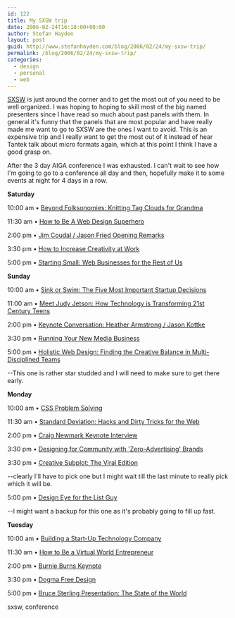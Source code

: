 ```yaml
---
id: 122
title: My SXSW trip
date: 2006-02-24T16:18:00+00:00
author: Stefan Hayden
layout: post
guid: http://www.stefanhayden.com/blog/2006/02/24/my-sxsw-trip/
permalink: /blog/2006/02/24/my-sxsw-trip/
categories:
  - design
  - personal
  - web
---
```

<p class="panel_listing"><a title="SXSW" href="http://www.sxsw.com">SXSW</a> is just around the corner and to get the most out of you need to be well organized. I was hoping to hoping to skill most of the big named presenters since I have read so much about past panels with them. In general it's funny that the panels that are most popular and have really made me want to go to SXSW are the ones I want to avoid. This is an expensive trip and I really want to get the most out of it instead of hear Tantek talk about micro formats again, which at this point I think I have a good grasp on.
<span class="panel_time" />

</p><p class="panel_listing"><span class="panel_time">After the 3 day </span><span id="misp_compose_1" class="hm">AIGA</span> conference I was exhausted. I can't wait to see how I'm going to go to a conference all day and then, hopefully make it to some events at night for 4 days in a row.<span class="panel_time">
</span>

</p><p class="panel_listing"><span class="panel_time"><strong>Saturday</strong>
</span>
</p><p class="panel_listing"><span class="panel_time">10:00 am</span> • <a href="http://2006.sxsw.com/interactive/programming/panels/?action=show&id=IAP060074">Beyond Folksonomies: Knitting Tag Clouds for Grandma</a></p>
<p class="panel_listing"><span class="panel_time">11:30 am</span> • <a href="http://2006.sxsw.com/interactive/programming/panels/?action=show&id=IAP060001">How to Be A Web Design Superhero</a></p>
<p class="panel_listing"><span class="panel_time">2:00 pm</span> • <a href="http://2006.sxsw.com/interactive/programming/panels/?action=show&id=IAP060078">Jim Coudal / Jason Fried Opening Remarks</a></p>
<p class="panel_listing"><span class="panel_time">3:30 pm</span> • <a href="http://2006.sxsw.com/interactive/programming/panels/?action=show&id=IAP060024">How to Increase Creativity at Work</a></p>

<p class="panel_listing"><span class="panel_time">5:00 pm</span> • <a href="http://2006.sxsw.com/interactive/programming/panels/?action=show&id=IAP060045">Starting Small: Web Businesses for the Rest of Us</a>
<span class="panel_time" />

</p><p class="panel_listing"><span class="panel_time">
</span>

</p><p class="panel_listing"><span class="panel_time"><strong>Sunday</strong>
</span>
</p><p class="panel_listing"><span class="panel_time">10:00 am</span> • <a href="http://2006.sxsw.com/interactive/programming/panels/?action=show&id=IAP060025">Sink or Swim: The Five Most Important Startup Decisions</a></p>
<p class="panel_listing"><span class="panel_time">11:00 am</span> • <a href="http://2006.sxsw.com/interactive/programming/panels/?action=show&id=IAP060010">Meet Judy Jetson: How Technology is Transforming 21st Century Teens</a></p>
<p class="panel_listing"><span class="panel_time">2:00 pm</span> • <a href="http://2006.sxsw.com/interactive/programming/panels/?action=show&id=IAP060039">Keynote Conversation: Heather Armstrong / Jason Kottke</a></p>
<p class="panel_listing"><span class="panel_time">3:30 pm</span> • <a href="http://2006.sxsw.com/interactive/programming/panels/?action=show&id=IAP060005">Running Your New Media Business</a></p>
<p class="panel_listing"><span class="panel_time">5:00 pm</span> • <a href="http://2006.sxsw.com/interactive/programming/panels/?action=show&id=IAP060027">Holistic Web Design: Finding the Creative Balance in Multi-Disciplined Teams</a></p>

<p class="panel_listing">--This one is rather star studded and I will need to make sure to get there early.
<span class="panel_time" />

</p><p class="panel_listing"><span class="panel_time">
</span>

</p><p class="panel_listing"><span class="panel_time"><strong>Monday</strong>
</span>
</p><p class="panel_listing"><span class="panel_time">10:00 am</span> • <a href="http://2006.sxsw.com/interactive/programming/panels/?action=show&id=IAP060048">CSS Problem Solving</a></p>
<p class="panel_listing"><span class="panel_time">11:30 am</span> • <a href="http://2006.sxsw.com/interactive/programming/panels/?action=show&id=IAP060087">Standard Deviation: Hacks and Dirty Tricks for the Web</a></p>
<p class="panel_listing"><span class="panel_time">2:00 pm</span> • <a href="http://2006.sxsw.com/interactive/programming/panels/?action=show&id=IAP060077">Craig Newmark Keynote Interview</a></p>
<p class="panel_listing"><span class="panel_time">3:30 pm</span> • <a href="http://2006.sxsw.com/interactive/programming/panels/?action=show&id=IAP060034">Designing for Community with 'Zero-Advertising' Brands</a></p>
<p class="panel_listing"><span class="panel_time">3:30 pm</span> • <a href="http://2006.sxsw.com/interactive/programming/panels/?action=show&id=IAP060043">Creative Subplot: The Viral Edition</a></p>

<p class="panel_listing"><span class="panel_time">--clearly I'll have to pick one but I might wait till the last minute to really pick which it will be.
</span>
</p><p class="panel_listing"><span class="panel_time">5:00 pm</span> • <a href="http://2006.sxsw.com/interactive/programming/panels/?action=show&id=IAP060020">Design Eye for the List Guy</a></p>

<p class="panel_listing">--I might want a backup for this one as it's probably going to fill up fast.
<span class="panel_time" />

</p><p class="panel_listing"><span class="panel_time">
</span>

</p><p class="panel_listing"><span class="panel_time"><strong>Tuesday</strong>
</span>
</p><p class="panel_listing"><span class="panel_time">10:00 am</span> • <a href="http://2006.sxsw.com/interactive/programming/panels/?action=show&id=IAP060046">Building a Start-Up Technology Company</a></p>
<p class="panel_listing"><span class="panel_time">11:30 am</span> • <a href="http://2006.sxsw.com/interactive/programming/panels/?action=show&id=IAP060049">How to Be a Virtual World Entrepreneur</a></p>
<p class="panel_listing"><span class="panel_time">2:00 pm</span> • <a href="http://2006.sxsw.com/interactive/programming/panels/?action=show&id=IAP060096">Burnie Burns Keynote</a></p>
<p class="panel_listing"><span class="panel_time">3:30 pm</span> • <a href="http://2006.sxsw.com/interactive/programming/panels/?action=show&id=IAP060071">Dogma Free Design</a></p>
<p class="panel_listing"><span class="panel_time">5:00 pm</span> • <a href="http://2006.sxsw.com/interactive/programming/panels/?action=show&id=IAP060093">Bruce Sterling Presentation: The State of the World</a></p>
<p class="panel_listing"></p>
<p class="panel_listing">sxsw, conference</p>